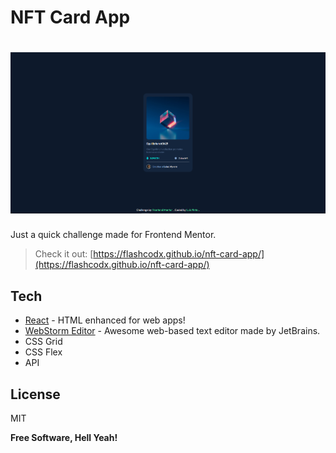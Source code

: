 # NFT Card App
# ![preview](src/screenshot.png)

Just a quick challenge made for Frontend Mentor.

> Check it out:  [https://flashcodx.github.io/nft-card-app/](https://flashcodx.github.io/nft-card-app/)


## Tech
* [React] - HTML enhanced for web apps!
* [WebStorm Editor] - Awesome web-based text editor made by JetBrains.
* CSS Grid
* CSS Flex
* API


License
----
MIT

**Free Software, Hell Yeah!**

[React]: <https://reactjs.org/>
[WebStorm Editor]: <https://www.jetbrains.com/webstorm/r>
 
